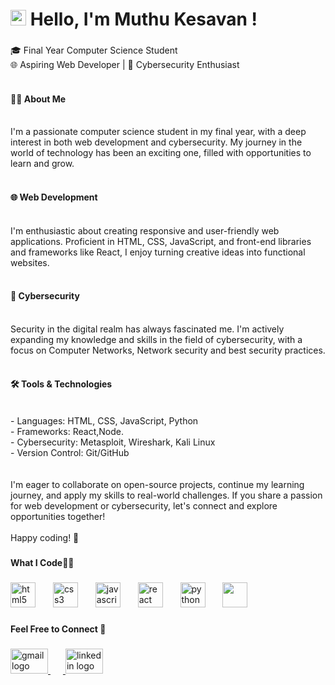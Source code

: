 <h1 align="left"><span class="wave"><img src="https://media.giphy.com/media/hvRJCLFzcasrR4ia7z/giphy.gif" width="25px"> Hello, I'm Muthu Kesavan !</span> 

###

<p align="left">🎓 Final Year Computer Science Student<br>🌐 Aspiring Web Developer | 🔐 Cybersecurity Enthusiast<br><br><h4>👨‍💻 About Me</h4><br>I'm a passionate computer science student in my final year, with a deep interest in both web development and cybersecurity. My journey in the world of technology has been an exciting one, filled with opportunities to learn and grow.<br><br> <h4>🌐 Web Development</h4><br>I'm enthusiastic about creating responsive and user-friendly web applications. Proficient in HTML, CSS, JavaScript, and front-end libraries and frameworks like React, I enjoy turning creative ideas into functional websites. <br><br><h4>🔐 Cybersecurity</h4><br>Security in the digital realm has always fascinated me. I'm actively expanding my knowledge and skills in the field of cybersecurity, with a focus on Computer Networks, Network security and best security practices.<br><br><h4>🛠️ Tools & Technologies</h4><br>- Languages: HTML, CSS, JavaScript, Python<br>- Frameworks: React,Node.<br>- Cybersecurity: Metasploit, Wireshark, Kali Linux<br>- Version Control: Git/GitHub<br><br><h4🚀 What's Next</h4🚀><br>I'm eager to collaborate on open-source projects, continue my learning journey, and apply my skills to real-world challenges. If you share a passion for web development or cybersecurity, let's connect and explore opportunities together!<br><br>Happy coding! 🚀</p>

###

<h4 align="left">What I Code🧑‍💻 </h4>

###

<div align="left">
  <img src="https://cdn.jsdelivr.net/gh/devicons/devicon/icons/html5/html5-original.svg" height="40" alt="html5 logo"  />
  <img width="20" />
  <img src="https://cdn.jsdelivr.net/gh/devicons/devicon/icons/css3/css3-original.svg" height="40" alt="css3 logo"  />
  <img width="20" />
  <img src="https://cdn.jsdelivr.net/gh/devicons/devicon/icons/javascript/javascript-original.svg" height="40" alt="javascript logo"  />
  <img width="20" />
  <img src="https://cdn.jsdelivr.net/gh/devicons/devicon/icons/react/react-original.svg" height="40" alt="react logo"  />
  <img width="20" />
  <img src="https://cdn.jsdelivr.net/gh/devicons/devicon/icons/python/python-original.svg" height="40" alt="python logo"  />
  <img width="20" />
  <img src="https://user-images.githubusercontent.com/25181517/183568594-85e280a7-0d7e-4d1a-9028-c8c2209e073c.png" height="40 alt="node logo"  />
</div>

###

<h4 align="left">Feel Free to Connect 🔗</h4>

###

<div align="left">
  <a href="mailto:muthukesavan6044@gmail.com" target="_blank">
    <img src="https://raw.githubusercontent.com/maurodesouza/profile-readme-generator/master/src/assets/icons/social/gmail/default.svg" width="60" height="40" alt="gmail logo"  />
    <img width="20" />
  </a>
  <a href="https://www.linkedin.com/in/muthu-kesavan-s-95425821b/" target="_blank">
    <img src="https://raw.githubusercontent.com/maurodesouza/profile-readme-generator/master/src/assets/icons/social/linkedin/default.svg" width="60" height="40" alt="linkedin logo"  />
  </a>
</div>

###

